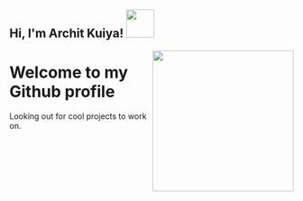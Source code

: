 <h2> Hi, I'm Archit Kuiya! <img src="https://media.giphy.com/media/SVCSsoKU5v6ZJLk07n/giphy.gif"  width="50"></h2><img align ='right' src="https://media.giphy.com/media/iIqmM5tTjmpOB9mpbn/giphy.gif"  width="250">

# Welcome to my Github profile

Looking out for cool projects to work on. 
